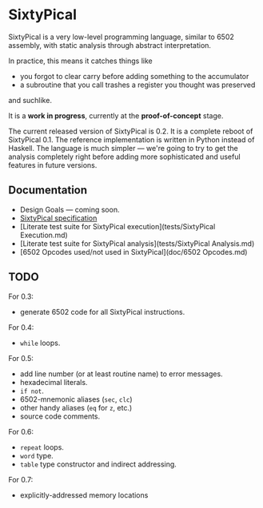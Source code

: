SixtyPical
==========

SixtyPical is a very low-level programming language, similar to 6502 assembly,
with static analysis through abstract interpretation.

In practice, this means it catches things like

*   you forgot to clear carry before adding something to the accumulator
*   a subroutine that you call trashes a register you thought was preserved

and suchlike.

It is a **work in progress**, currently at the **proof-of-concept** stage.

The current released version of SixtyPical is 0.2.  It is a complete reboot
of SixtyPical 0.1.  The reference implementation is written in Python instead
of Haskell.  The language is much simpler — we're going to try to get the
analysis completely right before adding more sophisticated and useful features
in future versions.

Documentation
-------------

*   Design Goals — coming soon.
*   [SixtyPical specification](doc/SixtyPical.md)
*   [Literate test suite for SixtyPical execution](tests/SixtyPical Execution.md)
*   [Literate test suite for SixtyPical analysis](tests/SixtyPical Analysis.md)
*   [6502 Opcodes used/not used in SixtyPical](doc/6502 Opcodes.md)

TODO
----

For 0.3:

*   generate 6502 code for all SixtyPical instructions.

For 0.4:

*   `while` loops.

For 0.5:

*   add line number (or at least routine name) to error messages.
*   hexadecimal literals.
*   `if not`.
*   6502-mnemonic aliases (`sec`, `clc`)
*   other handy aliases (`eq` for `z`, etc.)
*   source code comments.

For 0.6:

*   `repeat` loops.
*   `word` type.
*   `table` type constructor and indirect addressing.

For 0.7:

*   explicitly-addressed memory locations
